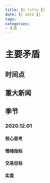 ```yaml
---
title: {{ title }}
date: {{ date }}
tags:
categories:
- 复盘
---
```

# 主要矛盾

## 时间点

## 重大新闻

## 季节

### 2020.12.01
#### 核心思考

#### 情绪指标

#### 交易目标

#### 实盘